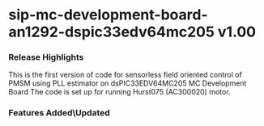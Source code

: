 # sip-mc-development-board-an1292-dspic33edv64mc205 v1.00
### Release Highlights
This is the first version of code for sensorless field oriented control of PMSM using PLL estimator on dsPIC33EDV64MC205 MC Development Board
The code is set up for running Hurst075 (AC300020) motor.



### Features Added\Updated



